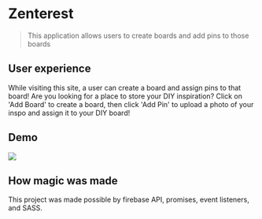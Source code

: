 # Zenterest
> This application allows users to create boards and add pins to those boards

## User experience
While visiting this site, a user can create a board and assign pins to that board! Are you looking for a place to store your DIY inspiration? Click on 'Add Board' to create a board, then click 'Add Pin' to upload a photo of your inspo and assign it to your DIY board!

## Demo
![](https://recordit.co/6JB7D7vaDc)

## How magic was made
This project was made possible by firebase API, promises, event listeners, and SASS.
